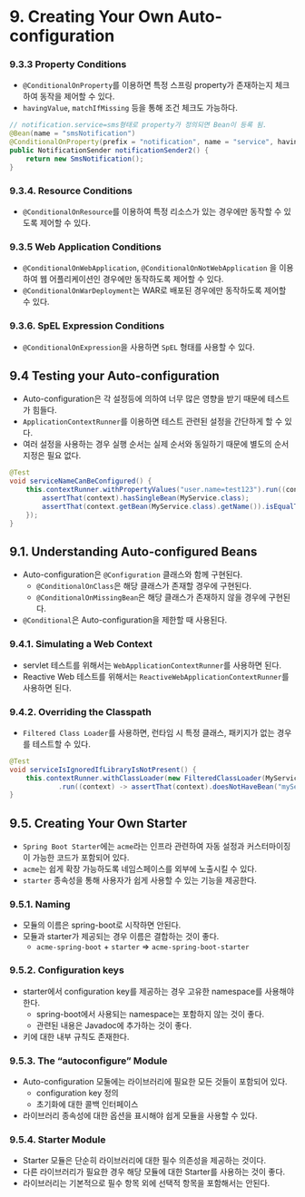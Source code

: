 # 9. Creating Your Own Auto-configuration

### 9.3.3 Property Conditions

- `@ConditionalOnProperty`를 이용하면 특정 스프링 property가 존재하는지 체크하여 동작을 제어할 수 있다.
- `havingValue`, `matchIfMissing` 등을 통해 조건 체크도 가능하다.

```java
// notification.service=sms형태로 property가 정의되면 Bean이 등록 됨.
@Bean(name = "smsNotification")
@ConditionalOnProperty(prefix = "notification", name = "service", havingValue = "sms")
public NotificationSender notificationSender2() {
    return new SmsNotification();
}
```

### 9.3.4. Resource Conditions

- `@ConditionalOnResource`를 이용하여 특정 리소스가 있는 경우에만 동작할 수 있도록 제어할 수 있다.

### 9.3.5 Web Application Conditions

- `@ConditionalOnWebApplication`, `@ConditionalOnNotWebApplication` 을 이용하여 웹 어플리케이션인 경우에만 동작하도록 제어할 수 있다.
- `@ConditionalOnWarDeployment`는 WAR로 배포된 경우에만 동작하도록 제어할 수 있다.

### 9.3.6. SpEL Expression Conditions

- `@ConditionalOnExpression`을 사용하면 `SpEL` 형태를 사용할 수 있다.

## 9.4 Testing your Auto-configuration

- Auto-configuration은 각 설정등에 의하여 너무 많은 영향을 받기 때문에 테스트가 힘들다.
- `ApplicationContextRunner`를 이용하면 테스트 관련된 설정을 간단하게 할 수 있다.
- 여러 설정을 사용하는 경우 실행 순서는 실제 순서와 동일하기 때문에 별도의 순서 지정은 필요 없다.

```java
@Test
void serviceNameCanBeConfigured() {
    this.contextRunner.withPropertyValues("user.name=test123").run((context) -> {
        assertThat(context).hasSingleBean(MyService.class);
        assertThat(context.getBean(MyService.class).getName()).isEqualTo("test123");
    });
}
```

## 9.1. Understanding Auto-configured Beans

- Auto-configuration은 `@Configuration` 클래스와 함께 구현된다.
  - `@ConditionalOnClass`은 해당 클래스가 존재할 경우에 구현된다.
  - `@ConditionalOnMissingBean`은 해당 클래스가 존재하지 않을 경우에 구현된다.
- `@Conditional`은 Auto-configuration을 제한할 때 사용된다.

### 9.4.1. Simulating a Web Context

- servlet 테스트를 위해서는 `WebApplicationContextRunner`를 사용하면 된다.
- Reactive Web 테스트를 위해서는 `ReactiveWebApplicationContextRunner`를 사용하면 된다.

### 9.4.2. Overriding the Classpath

- `Filtered Class Loader`를 사용하면, 런타임 시 특정 클래스, 패키지가 없는 경우를 테스트할 수 있다.

```java
@Test
void serviceIsIgnoredIfLibraryIsNotPresent() {
    this.contextRunner.withClassLoader(new FilteredClassLoader(MyService.class))
            .run((context) -> assertThat(context).doesNotHaveBean("myService"));
}
```

## 9.5. Creating Your Own Starter

- `Spring Boot Starter`에는 `acme`라는 인프라 관련하여 자동 설정과 커스터마이징이 가능한 코드가 포함되어 있다.
- `acme`는 쉽게 확장 가능하도록 네임스페이스를 외부에 노출시킬 수 있다.
- `starter` 종속성을 통해 사용자가 쉽게 사용할 수 있는 기능을 제공한다.

### 9.5.1. Naming

- 모듈의 이름은 spring-boot로 시작하면 안된다.
- 모듈과 starter가 제공되는 경우 이름은 결합하는 것이 좋다.
  - `acme-spring-boot` + `starter` => `acme-spring-boot-starter`

### 9.5.2. Configuration keys

- starter에서 configuration key를 제공하는 경우 고유한 namespace를 사용해야 한다.
  - spring-boot에서 사용되는 namespace는 포함하지 않는 것이 좋다.
  - 관련된 내용은 Javadoc에 추가하는 것이 좋다.
- 키에 대한 내부 규칙도 존재한다.

### 9.5.3. The “autoconfigure” Module

- Auto-configuration 모둘에는 라이브러리에 필요한 모든 것들이 포함되어 있다.
  - configuration key 정의
  - 초기화에 대한 콜백 인터페이스
- 라이브러리 종속성에 대한 옵션을 표시해야 쉽게 모듈을 사용할 수 있다.

### 9.5.4. Starter Module

- Starter 모듈은 단순히 라이브러리에 대한 필수 의존성을 제공하는 것이다.
- 다른 라이브러리가 필요한 경우 해당 모듈에 대한 Starter를 사용하는 것이 좋다.
- 라이브러리는 기본적으로 필수 항목 외에 선택적 항목을 포함해서는 안된다.
